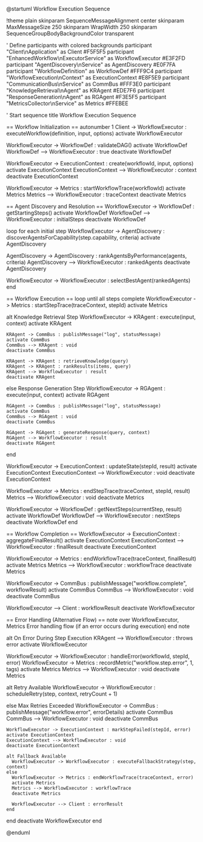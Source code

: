 @startuml Workflow Execution Sequence

!theme plain
skinparam SequenceMessageAlignment center
skinparam MaxMessageSize 250
skinparam WrapWidth 250
skinparam SequenceGroupBodyBackgroundColor transparent

' Define participants with colored backgrounds
participant "Client\nApplication" as Client #F5F5F5
participant "EnhancedWorkflow\nExecutorService" as WorkflowExecutor #E3F2FD
participant "AgentDiscovery\nService" as AgentDiscovery #E0F7FA
participant "WorkflowDefinition" as WorkflowDef #FFF9C4
participant "WorkflowExecution\nContext" as ExecutionContext #E8F5E9
participant "CommunicationBus\nService" as CommBus #FFF3E0
participant "KnowledgeRetrieval\nAgent" as KRAgent #EDE7F6
participant "ResponseGeneration\nAgent" as RGAgent #F3E5F5
participant "MetricsCollector\nService" as Metrics #FFEBEE

' Start sequence
title Workflow Execution Sequence

== Workflow Initialization ==
autonumber 1
Client -> WorkflowExecutor : executeWorkflow(definition, input, options)
activate WorkflowExecutor

WorkflowExecutor -> WorkflowDef : validateDAG()
activate WorkflowDef
WorkflowDef --> WorkflowExecutor : true
deactivate WorkflowDef

WorkflowExecutor -> ExecutionContext : create(workflowId, input, options)
activate ExecutionContext
ExecutionContext --> WorkflowExecutor : context
deactivate ExecutionContext

WorkflowExecutor -> Metrics : startWorkflowTrace(workflowId)
activate Metrics
Metrics --> WorkflowExecutor : traceContext
deactivate Metrics

== Agent Discovery and Resolution ==
WorkflowExecutor -> WorkflowDef : getStartingSteps()
activate WorkflowDef
WorkflowDef --> WorkflowExecutor : initialSteps
deactivate WorkflowDef

loop for each initial step
  WorkflowExecutor -> AgentDiscovery : discoverAgentsForCapability(step.capability, criteria)
  activate AgentDiscovery
  
  AgentDiscovery -> AgentDiscovery : rankAgentsByPerformance(agents, criteria)
  AgentDiscovery --> WorkflowExecutor : rankedAgents
  deactivate AgentDiscovery
  
  WorkflowExecutor -> WorkflowExecutor : selectBestAgent(rankedAgents)
end

== Workflow Execution ==
loop until all steps complete
  WorkflowExecutor -> Metrics : startStepTrace(traceContext, stepId)
  activate Metrics
  
  alt Knowledge Retrieval Step
    WorkflowExecutor -> KRAgent : execute(input, context)
    activate KRAgent
    
    KRAgent -> CommBus : publishMessage("log", statusMessage)
    activate CommBus
    CommBus --> KRAgent : void
    deactivate CommBus
    
    KRAgent -> KRAgent : retrieveKnowledge(query)
    KRAgent -> KRAgent : rankResults(items, query)
    KRAgent --> WorkflowExecutor : result
    deactivate KRAgent
    
  else Response Generation Step
    WorkflowExecutor -> RGAgent : execute(input, context)
    activate RGAgent
    
    RGAgent -> CommBus : publishMessage("log", statusMessage)
    activate CommBus
    CommBus --> RGAgent : void
    deactivate CommBus
    
    RGAgent -> RGAgent : generateResponse(query, context)
    RGAgent --> WorkflowExecutor : result
    deactivate RGAgent
  end
  
  WorkflowExecutor -> ExecutionContext : updateState(stepId, result)
  activate ExecutionContext
  ExecutionContext --> WorkflowExecutor : void
  deactivate ExecutionContext
  
  WorkflowExecutor -> Metrics : endStepTrace(traceContext, stepId, result)
  Metrics --> WorkflowExecutor : void
  deactivate Metrics
  
  WorkflowExecutor -> WorkflowDef : getNextSteps(currentStep, result)
  activate WorkflowDef
  WorkflowDef --> WorkflowExecutor : nextSteps
  deactivate WorkflowDef
end

== Workflow Completion ==
WorkflowExecutor -> ExecutionContext : aggregateFinalResult()
activate ExecutionContext
ExecutionContext --> WorkflowExecutor : finalResult
deactivate ExecutionContext

WorkflowExecutor -> Metrics : endWorkflowTrace(traceContext, finalResult)
activate Metrics
Metrics --> WorkflowExecutor : workflowTrace
deactivate Metrics

WorkflowExecutor -> CommBus : publishMessage("workflow.complete", workflowResult)
activate CommBus
CommBus --> WorkflowExecutor : void
deactivate CommBus

WorkflowExecutor --> Client : workflowResult
deactivate WorkflowExecutor

== Error Handling (Alternative Flow) ==
note over WorkflowExecutor, Metrics
  Error handling flow (if an error occurs during execution)
end note

alt On Error During Step Execution
  KRAgent --> WorkflowExecutor : throws error
  activate WorkflowExecutor
  
  WorkflowExecutor -> WorkflowExecutor : handleError(workflowId, stepId, error)
  WorkflowExecutor -> Metrics : recordMetric("workflow.step.error", 1, tags)
  activate Metrics
  Metrics --> WorkflowExecutor : void
  deactivate Metrics
  
  alt Retry Available
    WorkflowExecutor -> WorkflowExecutor : scheduleRetry(step, context, retryCount + 1)
    
  else Max Retries Exceeded
    WorkflowExecutor -> CommBus : publishMessage("workflow.error", errorDetails)
    activate CommBus
    CommBus --> WorkflowExecutor : void
    deactivate CommBus
    
    WorkflowExecutor -> ExecutionContext : markStepFailed(stepId, error)
    activate ExecutionContext
    ExecutionContext --> WorkflowExecutor : void
    deactivate ExecutionContext
    
    alt Fallback Available
      WorkflowExecutor -> WorkflowExecutor : executeFallbackStrategy(step, context)
    else
      WorkflowExecutor -> Metrics : endWorkflowTrace(traceContext, error)
      activate Metrics
      Metrics --> WorkflowExecutor : workflowTrace
      deactivate Metrics
      
      WorkflowExecutor --> Client : errorResult
    end
  end
  deactivate WorkflowExecutor
end

@enduml
